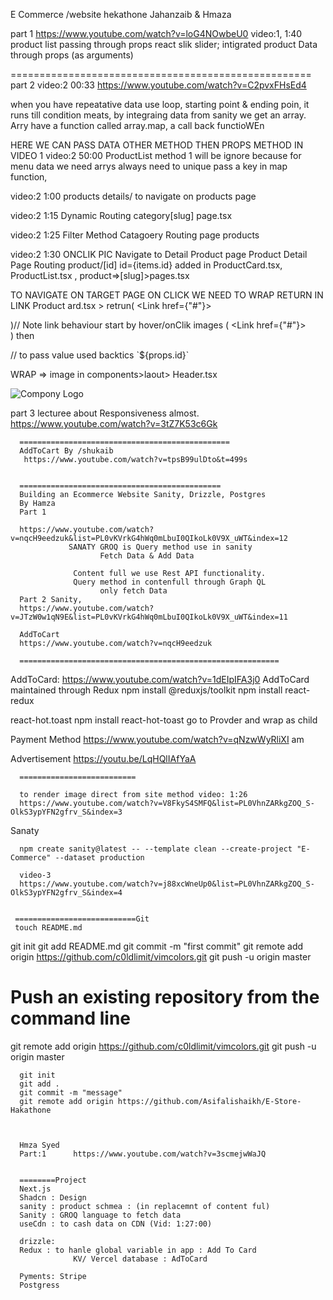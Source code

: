 E Commerce /website hekathone
Jahanzaib & Hmaza

part 1 
https://www.youtube.com/watch?v=loG4NOwbeU0
video:1, 1:40
product list passing through props
react slik slider;
intigrated product Data through props (as arguments)

====================================================
part 2
video:2 00:33
https://www.youtube.com/watch?v=C2pvxFHsEd4

when you have repeatative data use loop, starting point & ending poin, it runs till condition meats,
by integraing data from sanity we get an array. 
Arry have a function called array.map, a call back functioWEn 

HERE WE CAN PASS DATA OTHER METHOD THEN PROPS METHOD IN VIDEO 1
video:2 50:00
ProductList
method 1 will be ignore because for menu data we need arrys
always need to unique pass a key in map function,

video:2 1:00
products details/ to navigate on products page



video:2 1:15
Dynamic Routing
category[slug] page.tsx


video:2 1:25 Filter Method
Catagoery Routing page products

video:2 1:30 
ONCLIK PIC Navigate to Detail Product page 
Product Detail Page Routing
product/[id]
id={items.id}
added in ProductCard.tsx, ProductList.tsx , product=>[slug]>pages.tsx

TO NAVIGATE ON TARGET PAGE ON CLICK WE NEED TO WRAP RETURN IN LINK
Product ard.tsx >
retrun( <Link href={"#"}><div><div></Link>)// Note link behaviour start by hover/onClik images
( <Link href={"#"}><div><div></Link>) then 
<Link href={`/products/${props.id}`}> // to pass value used backtics `${props.id}`

WRAP => image in <Link> components>laout> Header.tsx
<Link href={"/"}>
      <Image src={logo} alt="Compony Logo" />
      </Link>

part 3
lecturee about Responsiveness almost. 
https://www.youtube.com/watch?v=3tZ7K53c6Gk



      ===============================================
      AddToCart By /shukaib
       https://www.youtube.com/watch?v=tpsB99ulDto&t=499s


      =============================================
      Building an Ecommerce Website Sanity, Drizzle, Postgres
      By Hamza
      Part 1
       
      https://www.youtube.com/watch?v=nqcH9eedzuk&list=PL0vKVrkG4hWq0mLbuI0QIkoLk0V9X_uWT&index=12
                 SANATY GROQ is Query method use in sanity
                        Fetch Data & Add Data

                  Content full we use Rest API functionality.
                  Query method in contenfull through Graph QL
                        only fetch Data
      Part 2 Sanity, 
      https://www.youtube.com/watch?v=JTzW0w1qN9E&list=PL0vKVrkG4hWq0mLbuI0QIkoLk0V9X_uWT&index=11

      AddToCart
      https://www.youtube.com/watch?v=nqcH9eedzuk

      ==========================================================




AddToCard:
https://www.youtube.com/watch?v=1dEIpIFA3j0
      AddToCard maintained through Redux
      npm install @reduxjs/toolkit
      npm install react-redux



react-hot.toast
npm install react-hot-toast
go to Provder and wrap as child


Payment Method
https://www.youtube.com/watch?v=qNzwWyRliXI
am

Advertisement
      https://youtu.be/LqHQlIAfYaA



      ==========================
      
      to render image direct from site method video: 1:26
      https://www.youtube.com/watch?v=V8FkyS4SMFQ&list=PL0VhnZARkgZOQ_S-OlkS3ypYFN2gfrv_S&index=3

Sanaty

      npm create sanity@latest -- --template clean --create-project "E-Commerce" --dataset production

      video-3
      https://www.youtube.com/watch?v=j88xcWneUp0&list=PL0VhnZARkgZOQ_S-OlkS3ypYFN2gfrv_S&index=4
     

     ===========================Git
     touch README.md
git init
git add README.md
git commit -m "first commit"
git remote add origin https://github.com/c0ldlimit/vimcolors.git
git push -u origin master
 
# Push an existing repository from the command line
 
git remote add origin https://github.com/c0ldlimit/vimcolors.git
git push -u origin master

      git init
      git add .
      git commit -m "message"
      git remote add origin https://github.com/Asifalishaikh/E-Store-Hakathone


      
      Hmza Syed
      Part:1      https://www.youtube.com/watch?v=3scmejwWaJQ


      ========Project 
      Next.js
      Shadcn : Design
      sanity : product schmea : (in replacemnt of content ful)
      Sanity : GROQ language to fetch data
      useCdn : to cash data on CDN (Vid: 1:27:00)

      drizzle:
      Redux : to hanle global variable in app : Add To Card
                  KV/ Vercel database : AdToCard      
      
      Pyments: Stripe
      Postgress


      